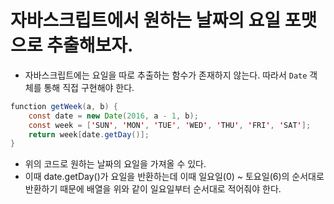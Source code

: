 # 자바스크립트에서 원하는 날짜의 요일 포맷으로 추출해보자.

- 자바스크립트에는 요일을 따로 추출하는 함수가 존재하지 않는다. 따라서 `Date` 객체를 통해 직접 구현해야 한다.

```java
function getWeek(a, b) {
    const date = new Date(2016, a - 1, b);
    const week = ['SUN', 'MON', 'TUE', 'WED', 'THU', 'FRI', 'SAT'];
    return week[date.getDay()];
}
```

- 위의 코드로  원하는 날짜의 요일을 가져올 수 있다.
- 이때 date.getDay()가 요일을 반환하는데 이때 일요일(0) ~ 토요일(6)의 순서대로 반환하기 때문에 배열을 위와 같이 일요일부터 순서대로 적어줘야 한다.
